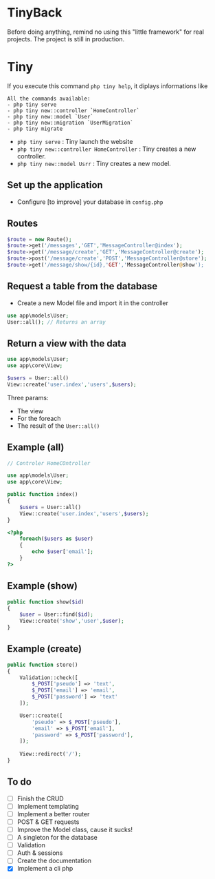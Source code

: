 # TinyBack

Before doing anything, remind no using this "little framework" for real projects. The project is 
still in production. 

# Tiny
If you execute this command ```php tiny help```, it diplays informations like
```
All the commands available:
- php tiny serve
- php tiny new::controller `HomeController`
- php tiny new::model `User`
- php tiny new::migration `UserMigration`
- php tiny migrate
```
- `php tiny serve` : Tiny launch the website
- `php tiny new::controller HomeController` : Tiny creates a new controller.
- `php tiny new::model Usrr` : Tiny creates a new model.

## Set up the application
- Configure [to improve] your database in `config.php`

## Routes
```php
$route = new Route();
$route->get('/messages','GET','MessageController@index');
$route->get('/message/create','GET','MessageController@create');
$route->post('/message/create','POST','MessageController@store');
$route->get('/message/show/{id},'GET','MessageController@show');
```

## Request a table from the database
- Create a new Model file and import it in the controller
```php
use app\models\User;
User::all(); // Returns an array
```

## Return a view with the data
```php
use app\models\User;
use app\core\View;

$users = User::all()
View::create('user.index','users',$users);
```
Three params:
- The view
- For the foreach
- The result of the `User::all()`

## Example (all)
```php
// Controler HomeCOntroller

use app\models\User;
use app\core\View;

public function index()
{
    $users = User::all()
    View::create('user.index','users',$users);  
}
```

```php
<?php
    foreach($users as $user)
    {
        echo $user['email'];
    }
?>
```

## Example (show)
```php
public function show($id)
{
    $user = User::find($id);
    View::create('show','user',$user);
}
```

## Example (create)
```php
public function store()
{
    Validation::check([
        $_POST['pseudo'] => 'text',
        $_POST['email'] => 'email',
        $_POST['password'] => 'text'
    ]);

    User::create([
        'pseudo' => $_POST['pseudo'],
        'email' => $_POST['email'],
        'password' => $_POST['password'],
    ]);
    
    View::redirect('/');
}
```

## To do 
- [ ] Finish the CRUD
- [ ] Implement templating
- [ ] Implement a better router
- [ ] POST & GET requests
- [ ] Improve the Model class, cause it sucks!
- [ ] A singleton for the database
- [ ] Validation
- [ ] Auth & sessions
- [ ] Create the documentation
- [x] Implement a cli php